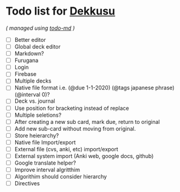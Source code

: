 # Todo list for [Dekkusu](https://github.com/Hypercubed/Dekkusu)

_\( managed using [todo-md](https://github.com/Hypercubed/todo-md) \)_

- [ ] Better editor
- [ ] Global deck editor
- [ ] Markdown?
- [ ] Furugana
- [ ] Login
- [ ] Firebase
- [ ] Multiple decks
- [ ] Native file format i.e. (@due 1-1-2020) (@tags japanese phrase) (@interval 0)?
- [ ] Deck vs. journal
- [ ] Use position for bracketing instead of replace
- [ ] Multiple seletions?
- [ ] After creating a new sub card, mark due, return to original
- [ ] Add new sub-card without moving from original.
- [ ] Store heierarchy?
- [ ] Native file Import/export
- [ ] External file (cvs, anki, etc) import/export
- [ ] External system import (Anki web, google docs, github)
- [ ] Google translate helper?
- [ ] Improve interval algritthim
- [ ] Algorithim should consider hierarchy
- [ ] Directives
